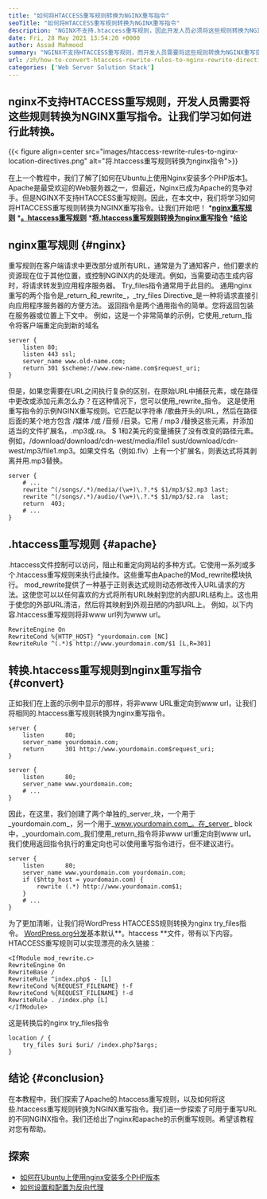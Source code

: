 ```yaml
---
title: "如何将HTACCESS重写规则转换为NGINX重写指令" 
seoTitle: "如何将HTACCESS重写规则转换为NGINX重写指令" 
description: "NGINX不支持.htaccess重写规则，因此开发人员必须将这些规则转换为NGINX重写指令。让我们学习如何执行此转换。" 
date: Fri, 28 May 2021 13:54:20 +0000
author: Assad Mahmood
summary: "NGINX不支持HTACCESS重写规则，而开发人员需要将这些规则转换为NGINX重写指令。让我们学习如何进行此转换。" 
url: /zh/how-to-convert-htaccess-rewrite-rules-to-nginx-rewrite-directives/
categories: ['Web Server Solution Stack']
---
```


## nginx不支持HTACCESS重写规则，开发人员需要将这些规则转换为NGINX重写指令。让我们学习如何进行此转换。

{{< figure align=center src="images/htaccess-rewrite-rules-to-nginx-location-directives.png" alt="将.htaccess重写规则转换为nginx指令">}}

在上一个教程中，我们了解了[如何在Ubuntu上使用Nginx安装多个PHP版本[1]。 Apache是​​最受欢迎的Web服务器之一，但最近，Nginx已成为Apache的竞争对手。但是NGINX不支持HTACCESS重写规则。因此，在本文中，我们将学习如何将HTACCESS重写规则转换为NGINX重写指令。让我们开始吧！
  ***[nginx重写规则][2]** 
  *[**。htaccess重写规则**][3]
  *[**将.htaccess重写规则转换为nginx重写指令**][4]
  *[**结论**][5]

## nginx重写规则 {#nginx}
重写规则在客户端请求中更改部分或所有URL，通常是为了通知客户，他们要求的资源现在位于其他位置，或控制NGINX内的处理流。例如，当需要动态生成内容时，将请求转发到应用程序服务器。 Try_files指令通常用于此目的。
通用nginx重写的两个指令是_return_和_rewrite_，_try_files Directive_是一种将请求直接引向应用程序服务器的方便方法。
返回指令是两个通用指令的简单。您将返回包装在服务器或位置上下文中。
例如，这是一个非常简单的示例，它使用_return_指令将客户端重定向到新的域名
```
server {
    listen 80;
    listen 443 ssl;
    server_name www.old-name.com;
    return 301 $scheme://www.new-name.com$request_uri;
}
```
但是，如果您需要在URL之间执行复杂的区别，在原始URL中捕获元素，或在路径中更改或添加元素怎么办？在这种情况下，您可以使用_rewrite_指令。
这是使用重写指令的示例NGINX重写规则。它匹配以字符串 /歌曲开头的URL，然后在路径后面的某个地方包含 /媒体 /或 /音频 /目录。它用 / mp3 /替换这些元素，并添加适当的文件扩展名，.mp3或.ra。 $ 1和2美元的变量捕获了没有改变的路径元素。例如，/download/download/cdn-west/media/file1 sust/download/cdn-west/mp3/file1.mp3。如果文件名（例如.flv）上有一个扩展名，则表达式将其剥离并用.mp3替换。
```
server {
    # ...
    rewrite ^(/songs/.*)/media/(\w+)\.?.*$ $1/mp3/$2.mp3 last;
    rewrite ^(/songs/.*)/audio/(\w+)\.?.*$ $1/mp3/$2.ra  last;
    return  403;
    # ...
}
```

## .htaccess重写规则 {#apache}
.htaccess文件控制可以访问，阻止和重定向网站的多种方式。它使用一系列或多个.htaccess重写规则来执行此操作。这些重写由Apache的Mod_rewrite模块执行。
mod_rewrite提供了一种基于正则表达式规则动态修改传入URL请求的方法。这使您可以以任何喜欢的方式将所有URL映射到您的内部URL结构上。这也用于使您的外部URL清洁，然后将其映射到外观丑陋的内部URL上。
例如，以下内容.htaccess重写规则将非www url列为www url。
```
RewriteEngine On
RewriteCond %{HTTP_HOST} ^yourdomain.com [NC]
RewriteRule ^(.*)$ http://www.yourdomain.com/$1 [L,R=301]
```

## 转换.htaccess重写规则到nginx重写指令 {#convert}
正如我们在上面的示例中显示的那样，将非www URL重定向到www url，让我们将相同的.htaccess重写规则转换为nginx重写指令。
```
server {
    listen      80;
    server_name yourdomain.com;
    return      301 http://www.yourdomain.com$request_uri;
}
 
server {
    listen      80;
    server_name www.yourdomain.com;
    # ...
}
```
因此，在这里，我们创建了两个单独的_server_块，一个用于_yourdomain.com_，另一个用于_www.yourdomain.com_。在_server_ block中，_yourdomain.com_我们使用_return_指令将非www url重定向到www url。
我们使用返回指令执行的重定向也可以使用重写指令进行，但不建议进行。
```
server {
    listen      80;
    server_name www.yourdomain.com yourdomain.com;
    if ($http_host = yourdomain.com) {
        rewrite (.*) http://www.yourdomain.com$1;
    }
    # ...
}
```
为了更加清晰，让我们将WordPress HTACCESS规则转换为nginx try_files指令。
[WordPress.org分发][6]基本默认**。htaccess **文件，带有以下内容。 HTACCESS重写规则可以实现漂亮的永久链接：
```
<IfModule mod_rewrite.c>
RewriteEngine On
RewriteBase /
RewriteRule ^index.php$ - [L]
RewriteCond %{REQUEST_FILENAME} !-f
RewriteCond %{REQUEST_FILENAME} !-d
RewriteRule . /index.php [L]
</IfModule>
```
这是转换后的nginx try_files指令
```
location / {
    try_files $uri $uri/ /index.php?$args;
}
```

## 结论 {#conclusion}
在本教程中，我们探索了Apache的.htaccess重写规则，以及如何将这些.htaccess重写规则转换为NGINX重写指令。我们进一步探索了可用于重写URL的不同NGINX指令。我们还给出了nginx和apache的示例重写规则。希望该教程对您有帮助。

## 探索
  * [如何在Ubuntu上使用nginx安装多个PHP版本][1]
  * [如何设置和配置为反向代理][7]

  
[1]: https://blog.containerize.com/web-server-solution-stack/how-to-install-multiple-php-versions-with-nginx-on-ubuntu/
[2]: #nginx
[3]: #apache
[4]: #convert
[5]: #conclusion
[6]: https://codex.wordpress.org/htaccess
[7]: https://blog.containerize.com/web-server-solution-stack/how-to-setup-and-configure-nginx-as-reverse-proxy/
